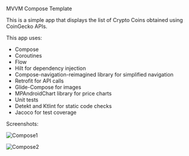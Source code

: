 MVVM Compose Template

This is a simple app that displays the list of Crypto Coins obtained using CoinGecko APIs. 

This app uses:
- Compose
- Coroutines
- Flow
- Hilt for dependency injection
- Compose-navigation-reimagined library for simplified navigation
- Retrofit for API calls
- Glide-Compose for images
- MPAndroidChart library for price charts
- Unit tests
- Detekt and Ktlint for static code checks
- Jacoco for test coverage

Screenshots:

![Compose1](https://github.com/DenisShov/MVVMComposeTemplate/assets/7026945/df6c662f-4080-4527-802d-9650b773ceb1)




![Compose2](https://github.com/DenisShov/MVVMComposeTemplate/assets/7026945/f7b7b2f8-1097-41f1-8d1b-a931c4a686e9)

